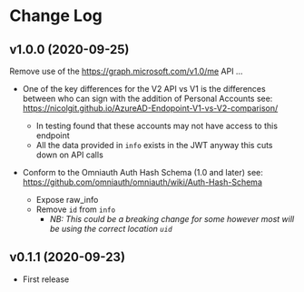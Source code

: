 # Change Log

## v1.0.0 (2020-09-25)

Remove use of the https://graph.microsoft.com/v1.0/me API …

* One of the key differences for the V2 API vs V1 is the differences
  between who can sign with the addition of Personal Accounts see:
  https://nicolgit.github.io/AzureAD-Endopoint-V1-vs-V2-comparison/

  - In testing found that these accounts may not have access to this
    endpoint
  - All the data provided in `info` exists in the JWT anyway this
    cuts down on API calls

* Conform to the Omniauth Auth Hash Schema (1.0 and later) see:
  https://github.com/omniauth/omniauth/wiki/Auth-Hash-Schema

  - Expose raw_info
  - Remove `id` from `info`
    - *NB: This could be a breaking change for some however most will
          be using the correct location `uid`*

## v0.1.1 (2020-09-23)

- First release
